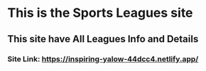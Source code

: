 # This is the Sports Leagues site
## This site have All Leagues Info and Details
### Site Link: https://inspiring-yalow-44dcc4.netlify.app/


